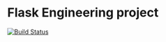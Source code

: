 # Flask Engineering project

[![Build Status](https://travis-ci.org/allpython/EngProjHeroku.svg?branch=master)](https://travis-ci.org/allpython/EngProjHeroku)
